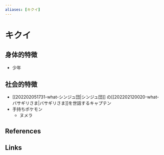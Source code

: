 ```yaml
---
aliases: [キクイ]
---
```

# キクイ

## 身体的特徴

- 少年

## 社会的特徴

- [[202202051731-what-シンジュ団|シンジュ団]] の[[202202120020-what-バサギリさま|バサギリさま]]を世話するキャプテン
- 手持ちポケモン
	- ヌメラ

## References



## Links


